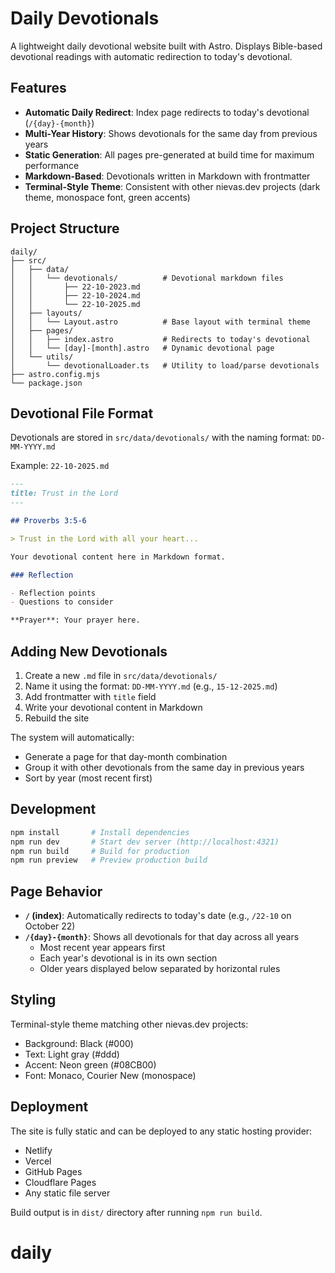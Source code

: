 # Daily Devotionals

A lightweight daily devotional website built with Astro. Displays Bible-based devotional readings with automatic redirection to today's devotional.

## Features

- **Automatic Daily Redirect**: Index page redirects to today's devotional (`/{day}-{month}`)
- **Multi-Year History**: Shows devotionals for the same day from previous years
- **Static Generation**: All pages pre-generated at build time for maximum performance
- **Markdown-Based**: Devotionals written in Markdown with frontmatter
- **Terminal-Style Theme**: Consistent with other nievas.dev projects (dark theme, monospace font, green accents)

## Project Structure

```
daily/
├── src/
│   ├── data/
│   │   └── devotionals/          # Devotional markdown files
│   │       ├── 22-10-2023.md
│   │       ├── 22-10-2024.md
│   │       └── 22-10-2025.md
│   ├── layouts/
│   │   └── Layout.astro          # Base layout with terminal theme
│   ├── pages/
│   │   ├── index.astro           # Redirects to today's devotional
│   │   └── [day]-[month].astro   # Dynamic devotional page
│   └── utils/
│       └── devotionalLoader.ts   # Utility to load/parse devotionals
├── astro.config.mjs
└── package.json
```

## Devotional File Format

Devotionals are stored in `src/data/devotionals/` with the naming format: `DD-MM-YYYY.md`

Example: `22-10-2025.md`

```markdown
---
title: Trust in the Lord
---

## Proverbs 3:5-6

> Trust in the Lord with all your heart...

Your devotional content here in Markdown format.

### Reflection

- Reflection points
- Questions to consider

**Prayer**: Your prayer here.
```

## Adding New Devotionals

1. Create a new `.md` file in `src/data/devotionals/`
2. Name it using the format: `DD-MM-YYYY.md` (e.g., `15-12-2025.md`)
3. Add frontmatter with `title` field
4. Write your devotional content in Markdown
5. Rebuild the site

The system will automatically:
- Generate a page for that day-month combination
- Group it with other devotionals from the same day in previous years
- Sort by year (most recent first)

## Development

```bash
npm install       # Install dependencies
npm run dev       # Start dev server (http://localhost:4321)
npm run build     # Build for production
npm run preview   # Preview production build
```

## Page Behavior

- **`/` (index)**: Automatically redirects to today's date (e.g., `/22-10` on October 22)
- **`/{day}-{month}`**: Shows all devotionals for that day across all years
  - Most recent year appears first
  - Each year's devotional is in its own section
  - Older years displayed below separated by horizontal rules

## Styling

Terminal-style theme matching other nievas.dev projects:
- Background: Black (#000)
- Text: Light gray (#ddd)
- Accent: Neon green (#08CB00)
- Font: Monaco, Courier New (monospace)

## Deployment

The site is fully static and can be deployed to any static hosting provider:
- Netlify
- Vercel
- GitHub Pages
- Cloudflare Pages
- Any static file server

Build output is in `dist/` directory after running `npm run build`.
# daily
